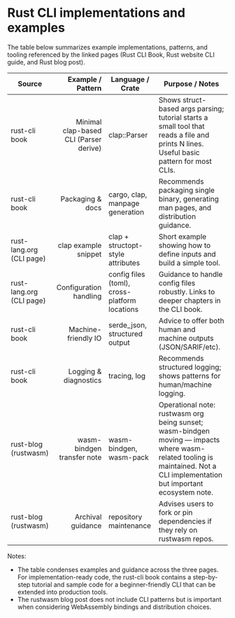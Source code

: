 <!-- Implementations and examples gathered from: -->
<!-- - https://rust-cli.github.io/book/index.html -->
<!-- - https://www.rust-lang.org/what/cli -->
<!-- - https://blog.rust-lang.org/inside-rust/2025/07/21/sunsetting-the-rustwasm-github-org/ -->

# Rust CLI implementations and examples

The table below summarizes example implementations, patterns, and tooling referenced by the linked pages (Rust CLI Book, Rust website CLI guide, and Rust blog post).

| Source | Example / Pattern | Language / Crate | Purpose / Notes |
|---|---:|---|---|
| rust-cli book | Minimal clap-based CLI (Parser derive) | clap::Parser | Shows struct-based args parsing; tutorial starts a small tool that reads a file and prints N lines. Useful basic pattern for most CLIs. |
| rust-cli book | Packaging & docs | cargo, clap, manpage generation | Recommends packaging single binary, generating man pages, and distribution guidance. |
| rust-lang.org (CLI page) | clap example snippet | clap + structopt-style attributes | Short example showing how to define inputs and build a simple tool. |
| rust-lang.org (CLI page) | Configuration handling | config files (toml), cross-platform locations | Guidance to handle config files robustly. Links to deeper chapters in the CLI book. |
| rust-cli book | Machine-friendly IO | serde_json, structured output | Advice to offer both human and machine outputs (JSON/SARIF/etc). |
| rust-cli book | Logging & diagnostics | tracing, log | Recommends structured logging; shows patterns for human/machine logging. |
| rust-blog (rustwasm) | wasm-bindgen transfer note | wasm-bindgen, wasm-pack | Operational note: rustwasm org being sunset; wasm-bindgen moving — impacts where wasm-related tooling is maintained. Not a CLI implementation but important ecosystem note. |
| rust-blog (rustwasm) | Archival guidance | repository maintenance | Advises users to fork or pin dependencies if they rely on rustwasm repos. |

Notes:
- The table condenses examples and guidance across the three pages. For implementation-ready code, the rust-cli book contains a step-by-step tutorial and sample code for a beginner-friendly CLI that can be extended into production tools.
- The rustwasm blog post does not include CLI patterns but is important when considering WebAssembly bindings and distribution choices.
